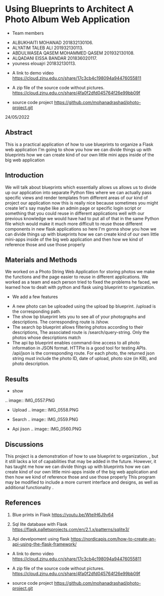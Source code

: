 Using Blueprints to Architect A Photo Album Web Application
=================================================


- Team members

* ALBUKHAITI MOHANAD                                                             201832130106. 
* ALYATIM TALEB ALI                                                              201932130113. 
* ABDULWASEA QASEM MOHAMMED QASEM                                                201932130108. 
* ALQADANI EISSA BANDAR                                                          201836020117. 
* youness elouajri                                                               201832130113. 



- A link to demo video
https://cloud.zjnu.edu.cn/share/17c3cb4c198094a94476055811

- A zip file of the source code without pictures.
https://cloud.zjnu.edu.cn/share/4fa0f2dfd045764f26e99bb09f

- source code project
https://github.com/mohanadrashad/photo-project.git

24/05/2022

Abstract
------------------------
This is a practical application of how to use blueprints to organize a Flask web application
I'm going to show you how we can divide things up with blueprints how we can create kind of our own little mini apps inside of the big web application


Introduction
------------------------
We will talk about blueprints which essentially allows us allows us to divide up our application into separate Python files where we can actually pass specific views and render templates from different areas of our kind of project our application now this is really nice because sometimes you might create let's say maybe like an admin page or specific login script or something that you could reuse in different applications well with our previous knowledge we would have had to put all of that in the same Python file which would make it much more difficult to reuse those different components in new flask applications so here I'm gonna show you how we can divide things up with blueprints how we can create kind of our own little mini-apps inside of the big web application and then how we kind of reference those and use those properly 


Materials and Methods
------------------------
We worked on a Photo String Web Application for storing photos we make the functions and the page easier to reuse in different applications.
We worked as a team and each person tried to fixed the problems he faced, we learned how to dealt with python and flask using blueprint to organization. 
- We add a few  features
* A new photo can be uploaded using the upload bp blueprint. /upload is the corresponding path.
* The show bp blueprint lets you to see all of your photographs and descriptions. The corresponding route is /show.
* The search bp blueprint allows filtering photos according to their descriptions, The associated route is /search/query-string. Only the photos whose descriptions match  
* The api bp blueprint enables command-line access to all photo information in JSON format. HTTPie is a good tool for testing APIs. /api/json is the corresponding route. For each photo, the returned json string must include the photo ID, date of upload, photo size (in KB), and photo description.


Results
------------------------
* show

.. image:: IMG_0557.PNG


* Upload
.. image:: IMG_0558.PNG


* Search
.. image:: IMG_0559.PNG


* Api jison
.. image:: IMG_0560.PNG


Discussions
------------------------
This project is a demonstration of  how to use blueprint to organization. , but it still lacks a lot of capabilities that may be added in the future. However, it has taught me how we can divide things up with blueprints how we can create kind of our own little mini-apps inside of the big web application and then how we kind of reference those and use those properly 
This program may be modified to include a more current interface and designs, as well as additional functionality .


References
------------------------
1. Blue prints in Flask
https://youtu.be/WteIH6J9v64

2. Sql lite database with Flask
https://flask.palletsprojects.com/en/2.1.x/patterns/sqlite3/

3. Api develpoment using flask
https://nordicapis.com/how-to-create-an-api-using-the-flask-framework/


- A link to demo video
https://cloud.zjnu.edu.cn/share/17c3cb4c198094a94476055811

- A zip file of the source code without pictures.
https://cloud.zjnu.edu.cn/share/4fa0f2dfd045764f26e99bb09f

- source code project
https://github.com/mohanadrashad/photo-project.git



